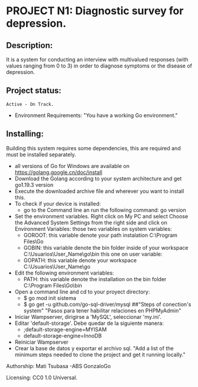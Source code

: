 # PROJECT N1: Diagnostic survey for depression.

## Description: 
It is a system for conducting an interview with multivalued responses
(with values ranging from 0 to 3) in order to diagnose symptoms or the disease of depression.

## Project status: 
	Active - On Track.

- Environment Requirements:
	"You have a working Go environment."

## Installing:

Building this system requires some dependencies, this are required and must be installed separately.

- all versions of Go for Windows are available on https://golang.google.cn/doc/install
- Download the Golang according to your system architecture and get go1.19.3 version 
- Execute the downloaded archive file and wherever you want to install this.
- To check if your device is installed:
	- go to the Command line an run the following command: 
	go version
- Set the environment variables. Right click on My PC and select Choose the Advanced System Settings
from the right side and click on Environment Variables:
those two variables on system variables: 
	- GOROOT: this variable denote your path instalation C:\Program Files\Go 	
	- GOBIN: this variable denote the bin folder inside of your workspace C:\Usuarios\User_Name\go\bin
this one on user variable:
	- GOPATH: this variable denote your workspace C:\Usuarios\User_Name\go 
- Edit the following environment variables: 
	- PATH: this variable denote the installation on the bin folder C:\Program Files\Go\bin
- Open a command line and cd to your proyect directory:
	- $ go mod init sistema
	- $ go get -u github.com/go-sql-driver/mysql 
##"Steps of conection's system"	
"Pasos para tener habilitar relaciones en PHPMyAdmin"
- Iniciar Wampserver, dirigirse a 'MySQL', seleccionar 'my.ini'.
- Editar 'default-storage'. Debe quedar de la siguiente manera:
	- ;default-storage-engine=MYISAM
	- default-storage-engine=InnoDB
- Reiniciar Wampserver
- Crear la base de datos y exportar el archivo sql.
"Add a list of the minimum steps needed to clone the project and get it running locally."
	

Authorship:
	Mati
	Tsubasa
	-ABS
	GonzaloGo

Licensing:
	CC0 1.0 Universal.
